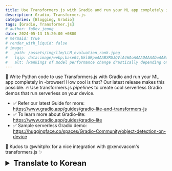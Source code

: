 ```yaml
---
title: Use Transformers.js with Gradio and run your ML app completely in -browser
description: Gradio, Transformer.js
categories: [Blogging, Gradio]
tags: [Gradio, Transformer.js]
# author: foDev_jeong
date: 2024-05-13 15:20:00 +0800
# mermaid: true
# render_with_liquid: false
# image:
#   path: /assets/img/llm/LLM_evaluation_rank.jpeg
#   lqip: data:image/webp;base64,UklGRpoAAABXRUJQVlA4WAoAAAAQAAAADwAABwAAQUxQSDIAAAARL0AmbZurmr57yyIiqE8oiG0bejIYEQTgqiDA9vqnsUSI6H+oAERp2HZ65qP/VIAWAFZQOCBCAAAA8AEAnQEqEAAIAAVAfCWkAALp8sF8rgRgAP7o9FDvMCkMde9PK7euH5M1m6VWoDXf2FkP3BqV0ZYbO6NA/VFIAAAA
#   alt: [Rankings of model performance change drastically depending on which LLM is used as the judge on KILT-NQ]
---
```



🤯 Write Python code to use Transformers.js with Gradio and run your ML app completely in -browser! How cool is that? Our latest release makes this possible. 🔥 Use transformers.js 𝘱𝘪𝘱𝘦𝘭𝘪𝘯𝘦𝘴 to create cool serverless Gradio demos that run serverless on your device. 

- ✅ Refer our latest Guide for more: <https://www.gradio.app/guides/gradio-lite-and-transformers-js>
- ✅ To learn more about Gradio-lite: <https://www.gradio.app/guides/gradio-lite> 
- ✅ Sample serverless Gradio demo: <https://huggingface.co/spaces/Gradio-Community/object-detection-on-device>

💪 Kudos to @whitphx for a nice integration with @xenovacom's transformers.js ✨ 


<details markdown="1">
<summary style= "font-size:24px; line-height:24px; font-weight:bold; cursor:pointer;" > Translate to Korean </summary>

* * * 

🤯 Gradio와 함께 Transformers.js 사용하는 Python 코드를 작성하고 -browser에서 ML 앱을 완전히 실행하세요! 얼마나 멋진가요? 최신 릴리스를 통해 이를 가능하게 합니다. 🔥 transformers.js 파이프라인을 사용하여 디바이스에서 서버리스를 실행하는 멋진 서버리스 Gradio 데모를 만듭니다. 

- ✅ 자세한 내용은 최신 가이드를 참조하십시오. <https://www.gradio.app/guides/gradio-lite-and-transformers-js>
- ✅ Gradio-lite에 대해 자세히 알아 보려면 : <https://www.gradio.app/guides/gradio-lite> 
- ✅ 샘플 서버리스 Gradio 데모: <https://huggingface.co/spaces/Gradio-Community/object-detection-on-device>

💪 @xenovacom의 transformers.js와의 멋진 통합을 위해 @whitphx 주셔서 감사합니다. ✨

</details>